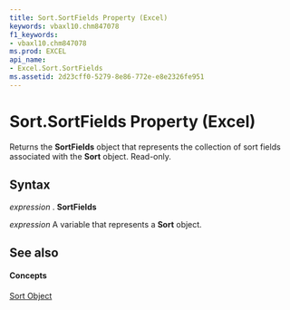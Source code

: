 ```yaml
---
title: Sort.SortFields Property (Excel)
keywords: vbaxl10.chm847078
f1_keywords:
- vbaxl10.chm847078
ms.prod: EXCEL
api_name:
- Excel.Sort.SortFields
ms.assetid: 2d23cff0-5279-8e86-772e-e8e2326fe951
---
```



# Sort.SortFields Property (Excel)

Returns the  **SortFields** object that represents the collection of sort fields associated with the **Sort** object. Read-only.


## Syntax

 _expression_ . **SortFields**

 _expression_ A variable that represents a **Sort** object.


## See also


#### Concepts


[Sort Object](sort-object-excel.md)

